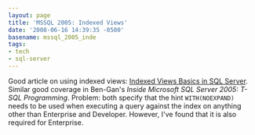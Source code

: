 ```yaml
---
layout: page
title: 'MSSQL 2005: Indexed Views'
date: '2008-06-16 14:39:35 -0500'
basename: mssql_2005_inde
tags:
- tech
- sql-server
---
```


Good article on using indexed views: [Indexed
Views Basics in SQL Server](http://www.novicksoftware.com/Articles/Indexed-Views-Basics-in-SQL-Server-Page-4.htm). Similar good coverage in Ben-Gan's _Inside
Microsoft SQL Server 2005: T-SQL Programming_. Problem: both specify that the
hint `WITH(NOEXPAND)` needs to be used when executing a query against the index
on anything other than Enterprise and Developer. However, I've found that it is
also required for Enterprise.
